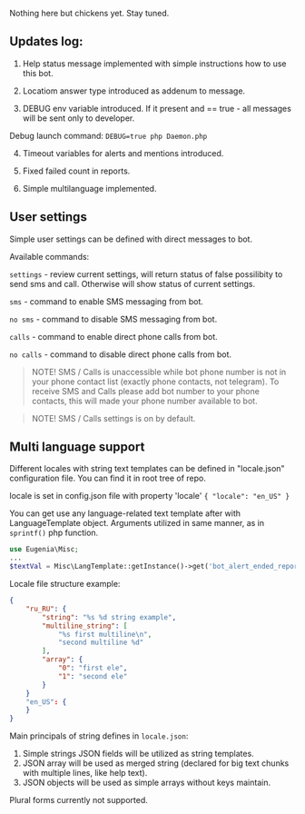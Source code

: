 Nothing here but chickens yet. Stay tuned.

## Updates log:

1. Help status message implemented with simple instructions how to use this bot.

2. Locatiom answer type introduced as addenum to message.

3. DEBUG env variable introduced. If it present and == true - all messages will be sent only to developer.

Debug launch command: `DEBUG=true php Daemon.php`

4. Timeout variables for alerts and mentions introduced.

5. Fixed failed count in reports.

6. Simple multilanguage implemented.

## User settings

Simple user settings can be defined with direct messages to bot.

Available commands:

`settings` - review current settings, will return status of false possilibity to send sms and call. Otherwise will show status of current settings.

`sms` - command to enable SMS messaging from bot.

`no sms` - command to disable SMS messaging from bot.

`calls` - command to enable direct phone calls from bot.

`no calls` - command to disable direct phone calls from bot.

> NOTE! SMS / Calls is unaccessible while bot phone number is not in your phone contact list (exactly phone contacts, not telegram).
> To receive SMS and Calls please add bot number to your phone contacts, this will made your phone number available to bot.

> NOTE! SMS / Calls settings is on by default.

## Multi language support

Different locales with string text templates can be defined in "locale.json" configuration file. You can find it in root tree of repo.

locale is set in config.json file with property 'locale'
``{ "locale": "en_US" }``

You can get use any language-related text template after with LanguageTemplate object. Arguments utilized in same manner, as in `sprintf()` php function.

```php
use Eugenia\Misc;
...
$textVal = Misc\LangTemplate::getInstance()->get('bot_alert_ended_report', $alertObj->tg_count, $alertObj->sms_count, $alertObj->call_count, $alertObj->fail_count)
```

Locale file structure example:
```JSON
{
    "ru_RU": {
        "string": "%s %d string example",
        "multiline_string": [
            "%s first multiline\n",
            "second multiline %d"
        ],
        "array": {
            "0": "first ele",
            "1": "second ele"
        }
    }
    "en_US": {
    }
}
```

Main principals of string defines in `locale.json`:

1. Simple strings JSON fields will be utilized as string templates.
2. JSON array will be used as merged string (declared for big text chunks with multiple lines, like help text).
3. JSON objects will be used as simple arrays without keys maintain.

Plural forms currently not supported.